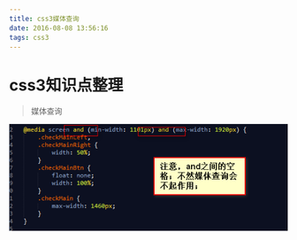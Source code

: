 ```yaml
---
title: css3媒体查询
date: 2016-08-08 13:56:16
tags: css3
---
```


# css3知识点整理

> 媒体查询

![媒体查询错误点](css3媒体查询/1.png)
